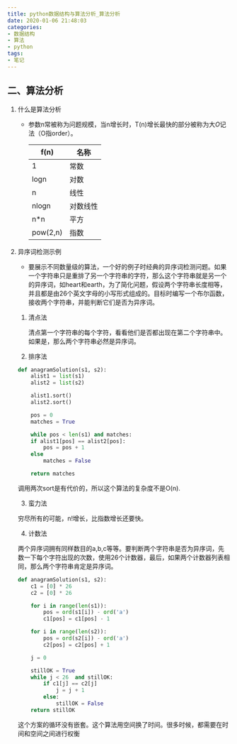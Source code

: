 ```yaml
---
title: python数据结构与算法分析_算法分析
date: 2020-01-06 21:48:03
categories: 
- 数据结构
- 算法
- python
tags:
- 笔记
---
```


## 二、算法分析

1. 什么是算法分析
   - 参数n常被称为问题规模，当n增长时，T(n)增长最快的部分被称为大*O*记法（O指order）。
  
        |f(n)       |名称 |
        | ---        | ---  |
        |  1         | 常数    |
        |  logn      |  对数   |
        |    n       |   线性  |
        |     nlogn  |   对数线性  |
        |     n*n |       平方  |
        |  pow(2,n)  |    指数 |
2. 异序词检测示例
   - 要展示不同数量级的算法，一个好的例子时经典的异序词检测问题。如果一个字符串只是重排了另一个字符串的字符，那么这个字符串就是另一个的异序词，如heart和earth，为了简化问题，假设两个字符串长度相等，并且都是由26个英文字母的小写形式组成的。目标时编写一个布尔函数，接收两个字符串，并能判断它们是否为异序词。
   1. 清点法 

        清点第一个字符串的每个字符，看看他们是否都出现在第二个字符串中。如果是，那么两个字符串必然是异序词。
   2. 排序法

    ``` python
    def anagramSolution(s1, s2):
        alist1 = list(s1)
        alist2 = list(s2)

        alist1.sort()
        alist2.sort()

        pos = 0
        matches = True

        while pos < len(s1) and matches:
        if alist1[pos] == alist2[pos]: 
            pos = pos + 1
        else
            matches = False

        return matches
    ```

    调用两次sort是有代价的，所以这个算法的复杂度不是O(n).

   3. 蛮力法

    穷尽所有的可能，n!增长，比指数增长还要快。

   4. 计数法
    
    两个异序词拥有同样数目的a,b,c等等。要判断两个字符串是否为异序词，先数一下每个字符出现的次数，使用26个计数器，最后，如果两个计数器列表相同，那么两个字符串肯定是异序词。

    ``` python
    def anagramSolution(s1, s2):
        c1 = [0] * 26
        c2 = [0] * 26

        for i in range(len(s1)):
            pos = ord(s1[i]) - ord('a')
            c1[pos] = c1[pos] - 1

        for i in range(len(s2)):
            pos = ord(s2[i]) - ord('a')
            c2[pos] = c2[pos] + 1

        j = 0

        stillOK = True
        while j < 26  and stillOK:
            if c1[j] == c2[j]
                j = j + 1
            else:
                stillOK = False
        return stillOK
    ```

    这个方案的循环没有嵌套。这个算法用空间换了时间。很多时候，都需要在时间和空间之间进行权衡
